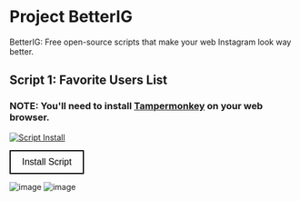 # Project BetterIG
BetterIG: Free open-source scripts that make your web Instagram look way better.

## Script 1: Favorite Users List
### NOTE: You'll need to install [Tampermonkey](https://www.tampermonkey.net/) on your web browser.

[![Script Install](https://github.com/iblindkiller/BetterIG/assets/155166890/bc46be62-37a9-4104-a6d5-64e07ac5ceaa)](https://gist.github.com/iblindkiller/ecb64e7a5cba6164be5e9171ada975b3)

<head>
    <meta charset="UTF-8">
    <meta name="viewport" content="width=device-width, initial-scale=1.0">
    <title>Install Script Button</title>
    <style>
        .install-button {
            display: inline-block;
            padding: 10px 20px;
            border: 2px solid #000;
            border-radius: 0;
            background-color: transparent;
            font-size: 16px;
            font-family: Arial, sans-serif;
            text-align: center;
            text-decoration: none;
            color: #000;
            cursor: pointer;
        }
    </style>
</head>
<body>
    <button class="install-button">Install Script</button>
</body>

![image](https://github.com/iblindkiller/BetterIG/assets/155166890/98d44a81-100c-4e27-a7fb-16c706f86eaa)
![image](https://github.com/iblindkiller/BetterIG/assets/155166890/d709c6d3-42c8-4723-a2ea-8e09f65b4415)

